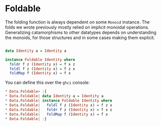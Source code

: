 # Foldable 

The folding function is always dependent on some `Monoid` instance. The folds
we wrote previously mostly relied on implicit monoidal operations. Generalizing 
catamorphisms to other datatypes depends on understanding the monoids, for 
those structures and in some cases making them explicit.

```haskell

data Identity a = Identity a 

instance Foldable Identity where
  foldr f z (Identity x) = f x z
  foldl f z (Identity x) = f z x
  foldMap f (Identity x) = f x

```
You can define this over the `ghci` console:
```haskell
* Data.Foldable> :{
* Data.Foldable| data Identity a = Identity a
* Data.Foldable| instance Foldable Identity where
* Data.Foldable|   foldl f z (Identity x) = f z x
* Data.Foldable|   foldr f z (Identity x) = f x z
* Data.Foldable|   foldMap f (Identity x) = f x
* Data.Foldable| :}
```

